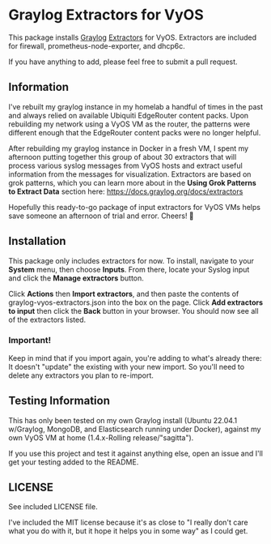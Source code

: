 # Graylog Extractors for VyOS

This package installs [Graylog](https://www.graylog.org) [Extractors](https://docs.graylog.org/docs/extractors) for VyOS. Extractors are included for firewall, prometheus-node-exporter, and dhcp6c.

If you have anything to add, please feel free to submit a pull request.

## Information
I've rebuilt my graylog instance in my homelab a handful of times in the past and always relied on available Ubiquiti EdgeRouter content packs. Upon rebuilding my network using a VyOS VM as the router, the patterns were different enough that the EdgeRouter content packs were no longer helpful.

After rebuilding my graylog instance in Docker in a fresh VM, I spent my afternoon putting together this group of about 30 extractors that will process various syslog messages from VyOS hosts and extract useful information from the messages for visualization. Extractors are based on grok patterns, which you can learn more about in the **Using Grok Patterns to Extract Data** section here: https://docs.graylog.org/docs/extractors

Hopefully this ready-to-go package of input extractors for VyOS VMs helps save someone an afternoon of trial and error. Cheers! 🍻

## Installation
This package only includes extractors for now. To install, navigate to your **System** menu, then choose **Inputs**. From there, locate your Syslog input and click the **Manage extractors** button. 

Click **Actions** then **Import extractors**, and then paste the contents of graylog-vyos-extractors.json into the box on the page. Click **Add extractors to input** then click the **Back** button in your browser. You should now see all of the extractors listed. 

### Important!
Keep in mind that if you import again, you're adding to what's already there: It doesn't "update" the existing with your new import. So you'll need to delete any extractors you plan to re-import.

## Testing Information
This has only been tested on my own Graylog install (Ubuntu 22.04.1 w/Graylog, MongoDB, and Elasticsearch running under Docker), against my own VyOS VM at home (1.4.x-Rolling release/"sagitta").

If you use this project and test it against anything else, open an issue and I'll get your testing added to the README.

## LICENSE
See included LICENSE file. 

I've included the MIT license because it's as close to "I really don't care what you do with it, but it hope it helps you in some way" as I could get.

